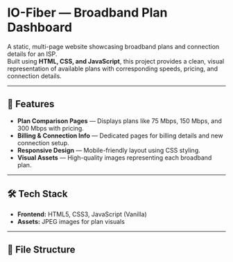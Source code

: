 # IO-Fiber — Broadband Plan Dashboard

A static, multi-page website showcasing broadband plans and connection details for an ISP.  
Built using **HTML, CSS, and JavaScript**, this project provides a clean, visual representation of available plans with corresponding speeds, pricing, and connection details.

---

## 🌟 Features
- **Plan Comparison Pages** — Displays plans like 75 Mbps, 150 Mbps, and 300 Mbps with pricing.
- **Billing & Connection Info** — Dedicated pages for billing details and new connection setup.
- **Responsive Design** — Mobile-friendly layout using CSS styling.
- **Visual Assets** — High-quality images representing each broadband plan.

---

## 🛠️ Tech Stack
- **Frontend:** HTML5, CSS3, JavaScript (Vanilla)
- **Assets:** JPEG images for plan visuals

---

## 📂 File Structure
